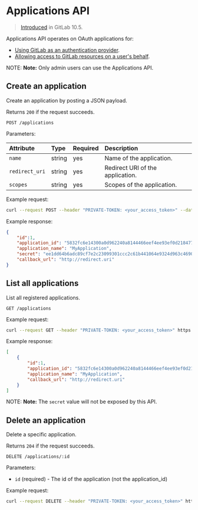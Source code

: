 # Applications API

> [Introduced](https://gitlab.com/gitlab-org/gitlab-ce/merge_requests/8160) in GitLab 10.5.

Applications API operates on OAuth applications for:

- [Using GitLab as an authentication provider](../integration/oauth_provider.md).
- [Allowing access to GitLab resources on a user's behalf](oauth2.md).

NOTE: **Note:**
Only admin users can use the Applications API.

## Create an application

Create an application by posting a JSON payload.

Returns `200` if the request succeeds.

```text
POST /applications
```

Parameters:

| Attribute      | Type   | Required | Description                      |
|:---------------|:-------|:---------|:---------------------------------|
| `name`         | string | yes      | Name of the application.         |
| `redirect_uri` | string | yes      | Redirect URI of the application. |
| `scopes`       | string | yes      | Scopes of the application.       |

Example request:

```sh
curl --request POST --header "PRIVATE-TOKEN: <your_access_token>" --data "name=MyApplication&redirect_uri=http://redirect.uri&scopes=" https://gitlab.example.com/api/v4/applications
```

Example response:

```json
{
    "id":1,
    "application_id": "5832fc6e14300a0d962240a8144466eef4ee93ef0d218477e55f11cf12fc3737",
    "application_name": "MyApplication",
    "secret": "ee1dd64b6adc89cf7e2c23099301ccc2c61b441064e9324d963c46902a85ec34",
    "callback_url": "http://redirect.uri"
}
```

## List all applications

List all registered applications.

```text
GET /applications
```

Example request:

```sh
curl --request GET --header "PRIVATE-TOKEN: <your_access_token>" https://gitlab.example.com/api/v4/applications
```

Example response:

```json
[
    {
        "id":1,
        "application_id": "5832fc6e14300a0d962240a8144466eef4ee93ef0d218477e55f11cf12fc3737",
        "application_name": "MyApplication",
        "callback_url": "http://redirect.uri"
    }
]
```

NOTE: **Note:**
The `secret` value will not be exposed by this API.

## Delete an application

Delete a specific application.

Returns `204` if the request succeeds.

```text
DELETE /applications/:id
```

Parameters:

- `id` (required) - The id of the application (not the application_id)

Example request:

```sh
curl --request DELETE --header "PRIVATE-TOKEN: <your_access_token>" https://gitlab.example.com/api/v4/applications/:id
```
